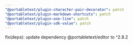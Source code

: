 ```yaml
---
"@portabletext/plugin-character-pair-decorator": patch
"@portabletext/plugin-markdown-shortcuts": patch
"@portabletext/plugin-one-line": patch
"@portabletext/plugin-sdk-value": patch
---
```


fix(deps): update dependency @portabletext/editor to ^2.8.2

